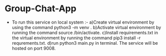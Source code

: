 # Group-Chat-App

* To run this service on local system :-
a)Create virtual environment by using the command python3 -m venv <virtualenv name>.
b)Activate virtual environment by running the command source <virtualenv name>/bin/activate.
c)Install requirements.txt in the virtual environment by running the command pip3 install -r requrements.txt.
d)run python3 main.py in terminal. The service will be hosted on port 9008.
